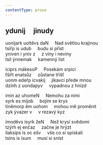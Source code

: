 ```yaml
---
contentType: prose
---
```


## ydunij     jinudy

uonijark uoltěvs daN     Nad světlou krajinou  
tsířp is udub     budu si příst  
yniven i yniv z     z viny i neviny  
tsil ýnnemak     kamenný list

iciprs mákesoP     Posekám srpici  
ťšířt enatsůz     zůstane tříšť  
uonm edeřp icvakíj     jíkavci přede mnou  
dzính z uondapyv     vypadnou z hnízd

imin az uhomeN     Nemohu za nimi  
syrk es míjob     bojím se krys  
tiněmorp ěm uohom     mohou mě proměnit  
zyk ývazer v     v rezavý kyz

ímoděvs ísyrk žeN     Než krysí svědomí  
tzýrh ej enčaz     začne je hrýzt  
ilaksíps is oc ešv     vše co si spískali  
tsíns is ísum     musí si sníst
